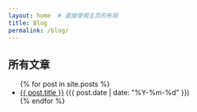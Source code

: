 ```yaml
---
layout: home  # 直接使用主页的布局
title: Blog
permalink: /blog/
---
```


## 所有文章
<ul>
  {% for post in site.posts %}
    <li>
      <a href="{{ post.url }}">{{ post.title }}</a>
      ({{ post.date | date: "%Y-%m-%d" }})
    </li>
  {% endfor %}
</ul>